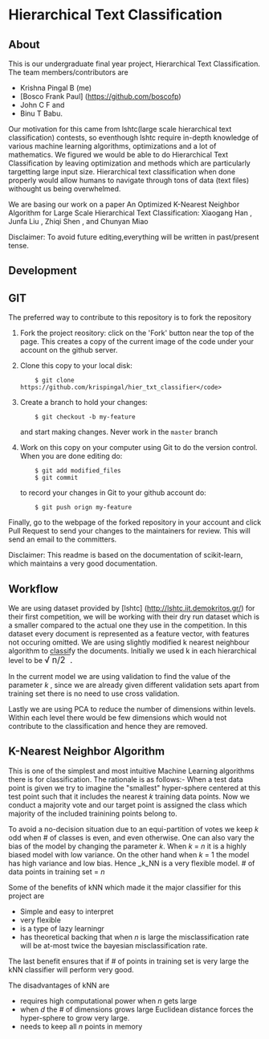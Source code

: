 Hierarchical Text Classification
===============================
About
------------
This is our undergraduate final year project, Hierarchical Text Classification. The team members/contributors are 
*  Krishna Pingal B (me)
*  [Bosco Frank Paul] (https://github.com/boscofp)
*  John C F and 
*  Binu T Babu.


Our motivation for this came from lshtc(large scale hierarchical text classification) contests, so eventhough lshtc require in-depth knowledge of various machine learning algorithms, optimizations and a lot of mathematics. We figured we would be able to do Hierarchical Text Classification by leaving optimization and methods which are particularly targetting large input size.
Hierarchical text classification when done properly would allow humans to navigate through tons of data (text files) withought us being overwhelmed.

We are basing our work on a paper An Optimized K-Nearest Neighbor Algorithm
for Large Scale Hierarchical Text Classification:
Xiaogang Han , Junfa Liu , Zhiqi Shen , and Chunyan Miao
  

Disclaimer: To avoid future editing,everything will be written in past/present tense.

Development
-----------

## GIT
The preferred way to contribute to this repository is to fork the repository

1. Fork the project reository: click on the 'Fork' button near the top of the page. This creates a copy of the current image of the code under your account on the github server.

2. Clone this copy to your local disk:

           $ git clone https://github.com/krispingal/hier_txt_classifier</code>

3. Create a branch to hold your changes:

           $ git checkout -b my-feature

   and start making changes. Never work in the `master` branch

4. Work on this copy on your computer using Git to do the version control. When you are done editing do:

           $ git add modified_files
           $ git commit

   to record your changes in Git to your github account do:

           $ git push orign my-feature

Finally, go to the webpage of the forked repository in your account and click Pull Request to send your changes to the maintainers for review. This will send an email to the committers.

Disclaimer: This readme is based on the documentation of scikit-learn, which maintains a very good documentation.

Workflow
-----------------

We are using dataset provided by [lshtc] (http://lshtc.iit.demokritos.gr/) for their first competition, we will be working with their dry run dataset
which is a smaller compared to the actual one they use in the competition. In this dataset every document is represented as a feature vector, with features not occuring omitted. We are using slightly modified k nearest neighbour algorithm to classify the documents. Initially we used k in each hierarchical level to be <span style="white-space: nowrap; font-size: larger">
&radic;<span style="text-decoration:overline;">&nbsp;n/2 &nbsp;</span>. 

In the current model we are using validation to find the value of the parameter _k_ , since we are already given different validation sets apart from training set there is no need to use cross validation.

Lastly we are using PCA to reduce the number of dimensions within levels. Within each level there would be few dimensions which would not contribute to the classification and hence they are removed.

K-Nearest Neighbor Algorithm
----------------------------

This is one of the simplest and most intuitive Machine Learning algorithms there is for classification. The rationale is as follows:-
 When a test data point is given we try to imagine the "smallest" hyper-sphere centered at this test point such that it includes the nearest _k_ training data points. Now we conduct a majority vote and our target point is assigned the class which majority of the included trainining points belong to.

To avoid a no-decision situation due to an equi-partition of votes we keep _k_ odd when # of classes is even, and even otherwise. 
One can also vary the bias of the model by changing the parameter _k_. When _k_ = _n_ it is a highly biased model with low variance. On the other hand when _k_ = 1 the model has high variance and low bias. Hence _k_NN is a very flexible model. # of data points in training set = _n_

Some of the benefits of kNN which made it the major classifier for this project are
* Simple and easy to interpret
* very flexible
* is a type of lazy learningr
* has theoretical backing that when _n_ is large the misclassification rate will be at-most twice the bayesian misclassification rate.

The last benefit ensures that if # of points in training set is very large the kNN classifier will perform very good.

The disadvantages of kNN are
* requires high computational power when _n_ gets large
* when _d_ the # of dimensions grows large Euclidean distance forces the hyper-sphere to grow very large.
* needs to keep all _n_ points in memory

